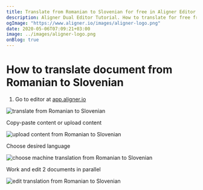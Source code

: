 ```yaml
---
title: Translate from Romanian to Slovenian for free in Aligner Editor
description: Aligner Dual Editor Tutorial. How to translate for free from Romanian to Slovenian. Aligner is multilingual document management platform. 
ogImage: "https://www.aligner.io/images/aligner-logo.png"
date: 2020-05-06T07:09:21+03:00
image: ../images/aligner-logo.png
onBlog: true
---
```


# How to translate document from Romanian to Slovenian

1. Go to editor at [app.aligner.io](https://app.aligner.io "Aligner App web page")

![translate from Romanian to Slovenian](../aligner-blank-editor.png "translate from Romanian to Slovenian")

Copy-paste content or upload content

![upload content from Romanian to Slovenian](../aligner-uploaded-document.png "upload content from Romanian to Slovenian")

Choose desired language

![choose machine translation from Romanian to Slovenian](../aligner-language-dropdown.png "choose machine translation from Romanian to Slovenian")

Work and edit 2 documents in parallel

![edit translation from Romanian to Slovenian](../aligner-double-sitded-editor.png "edit translation from Romanian to Slovenian")

